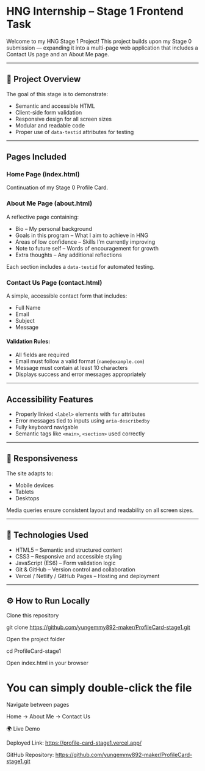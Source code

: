 # HNG Internship – Stage 1 Frontend Task

Welcome to my HNG Stage 1 Project! 
This project builds upon my Stage 0 submission — expanding it into a multi-page web application that includes a Contact Us page and an About Me page.

---

## 🧩 Project Overview

The goal of this stage is to demonstrate:
- Semantic and accessible HTML
- Client-side form validation
- Responsive design for all screen sizes
- Modular and readable code
- Proper use of `data-testid` attributes for testing

---

## Pages Included

### Home Page (index.html)
Continuation of my Stage 0 Profile Card.

### About Me Page (about.html)
A reflective page containing:
- Bio – My personal background  
- Goals in this program – What I aim to achieve in HNG  
- Areas of low confidence – Skills I’m currently improving  
- Note to future self – Words of encouragement for growth  
- Extra thoughts – Any additional reflections  

Each section includes a `data-testid` for automated testing.

### Contact Us Page (contact.html)
A simple, accessible contact form that includes:
- Full Name  
- Email  
- Subject  
- Message  

#### Validation Rules:
- All fields are required  
- Email must follow a valid format (`name@example.com`)  
- Message must contain at least 10 characters  
- Displays success and error messages appropriately  

---

##  Accessibility Features
- Properly linked `<label>` elements with `for` attributes  
- Error messages tied to inputs using `aria-describedby`  
- Fully keyboard navigable  
- Semantic tags like `<main>`, `<section>` used correctly  

---

## 📱 Responsiveness
The site adapts to:
- Mobile devices  
- Tablets  
- Desktops  

Media queries ensure consistent layout and readability on all screen sizes.

---

## 🧩 Technologies Used
- HTML5 – Semantic and structured content  
- CSS3 – Responsive and accessible styling  
- JavaScript (ES6) – Form validation logic  
- Git & GitHub – Version control and collaboration  
- Vercel / Netlify / GitHub Pages – Hosting and deployment  

---

## ⚙️ How to Run Locally

Clone this repository

   git clone https://github.com/yungemmy892-maker/ProfileCard-stage1.git

Open the project folder

cd ProfileCard-stage1


Open index.html in your browser

# You can simply double-click the file


Navigate between pages

Home → About Me → Contact Us

🌍 Live Demo

Deployed Link: https://profile-card-stage1.vercel.app/

GitHub Repository: https://github.com/yungemmy892-maker/ProfileCard-stage1.git

